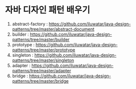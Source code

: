 자바 디자인 패턴 배우기
=========================
1. abstract-factory : https://github.com/iluwatar/java-design-patterns/tree/master/abstract-document<br>
2. builder : https://github.com/iluwatar/java-design-patterns/tree/master/builder
3. prototype : https://github.com/iluwatar/java-design-patterns/tree/master/prototype
4. singleton : https://github.com/iluwatar/java-design-patterns/tree/master/singleton
5. adapter : https://github.com/iluwatar/java-design-patterns/tree/master/adapter
6. bridge : https://github.com/iluwatar/java-design-patterns/tree/master/bridge